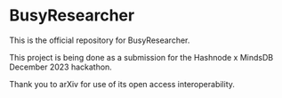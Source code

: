 # BusyResearcher

This is the official repository for BusyResearcher.

This project is being done as a submission for the Hashnode x MindsDB December 2023 hackathon.

Thank you to arXiv for use of its open access interoperability.